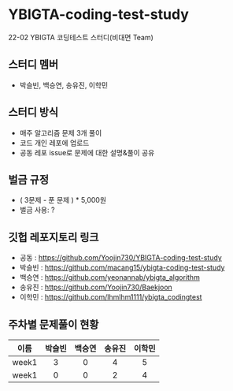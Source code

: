 # YBIGTA-coding-test-study
22-02 YBIGTA 코딩테스트 스터디(비대면 Team)

## 스터디 멤버
- 박슬빈, 백승연, 송유진, 이학민

## 스터디 방식
- 매주 알고리즘 문제 3개 풀이
- 코드 개인 레포에 업로드
- 공동 레포 issue로 문제에 대한 설명&풀이 공유

## 벌금 규정
- ( 3문제 - 푼 문제 ) * 5,000원
- 벌금 사용: ?

## 깃헙 레포지토리 링크
- 공동 : https://github.com/Yoojin730/YBIGTA-coding-test-study
- 박슬빈 : https://github.com/macang15/ybigta-coding-test-study
- 백승연 : https://github.com/yeonannab/ybigta_algorithm
- 송유진 : https://github.com/Yoojin730/Baekjoon
- 이학민 : https://github.com/lhmlhm1111/ybigta_codingtest

## 주차별 문제풀이 현황
|이름|박슬빈|백승연|송유진|이학민|
|:---:|:---:|:---:|:---:|:---:|
|week1|3|0|4|5|
|week1|0|0|2|4|
